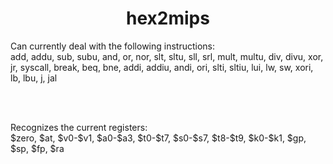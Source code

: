 # <div align="center">hex2mips</div>

<div>Can currently deal with the following instructions:</div>
add, addu, sub, subu, and, or, nor, slt, sltu, sll, srl, mult, multu, div, divu, xor, jr, syscall, break, beq, bne, addi, addiu, andi, ori, slti, sltiu, lui, lw, sw, xori, lb, lbu, j, jal

<br/><br/>

<div>Recognizes the current registers:</div>
$zero,
$at,
$v0-$v1,
$a0-$a3,
$t0-$t7,
$s0-$s7,
$t8-$t9,
$k0-$k1,
$gp,
$sp,
$fp,
$ra
